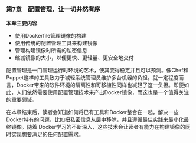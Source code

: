 ### 第7章　配置管理，让一切井然有序

**本章主要内容**

+ 使用Dockerfile管理镜像的构建
+ 使用传统的配置管理工具来构建镜像
+ 管理构建镜像时所需的私密信息
+ 缩减镜像的大小，以便更快、更轻量、更安全地交付

配置管理是一门管理运行时环境的艺术，使其变得稳定并且可以预测。像Chef和Puppet这样的工具致力于减轻系统管理员维护多台机器的负担。就一定程度而言，Docker带来的软件环境的隔离性和可移植性同样也减轻了这一负担。即便如此，人们依然需要使用配置管理技术来产出Docker镜像，而这也是一个值得关注的重要领域。

在本章结束后，读者会知道如何将已有工具和Docker整合在一起，解决一些Docker特有的问题，比如把私密信息从层中移除，并且遵循最佳实践来最小化最终镜像。随着 Docker学习的不断深入，这些技术会让读者有能力在构建镜像的同时实现想要满足的任何配置需求。

